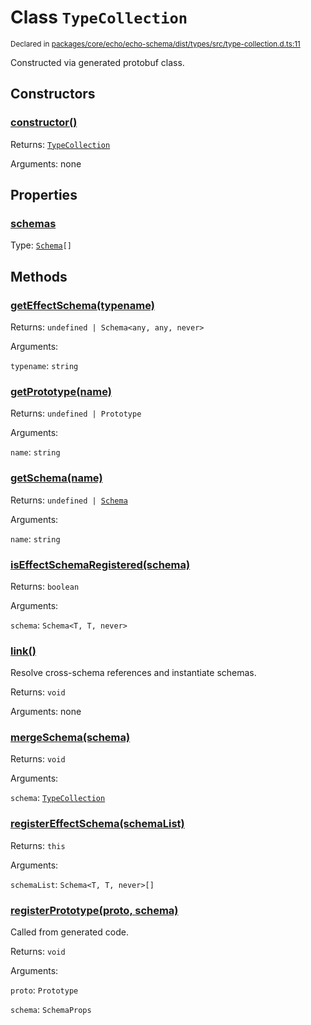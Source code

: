 # Class `TypeCollection`
<sub>Declared in [packages/core/echo/echo-schema/dist/types/src/type-collection.d.ts:11]()</sub>


Constructed via generated protobuf class.

## Constructors
### [constructor()]()




Returns: <code>[TypeCollection](/api/@dxos/client/classes/TypeCollection)</code>

Arguments: none





## Properties
### [schemas]()
Type: <code>[Schema](/api/@dxos/client/classes/Schema)[]</code>




## Methods
### [getEffectSchema(typename)]()




Returns: <code>undefined | Schema&lt;any, any, never&gt;</code>

Arguments: 

`typename`: <code>string</code>


### [getPrototype(name)]()




Returns: <code>undefined | Prototype</code>

Arguments: 

`name`: <code>string</code>


### [getSchema(name)]()




Returns: <code>undefined | [Schema](/api/@dxos/client/classes/Schema)</code>

Arguments: 

`name`: <code>string</code>


### [isEffectSchemaRegistered(schema)]()




Returns: <code>boolean</code>

Arguments: 

`schema`: <code>Schema&lt;T, T, never&gt;</code>


### [link()]()


Resolve cross-schema references and instantiate schemas.

Returns: <code>void</code>

Arguments: none




### [mergeSchema(schema)]()




Returns: <code>void</code>

Arguments: 

`schema`: <code>[TypeCollection](/api/@dxos/client/classes/TypeCollection)</code>


### [registerEffectSchema(schemaList)]()




Returns: <code>this</code>

Arguments: 

`schemaList`: <code>Schema&lt;T, T, never&gt;[]</code>


### [registerPrototype(proto, schema)]()


Called from generated code.

Returns: <code>void</code>

Arguments: 

`proto`: <code>Prototype</code>

`schema`: <code>SchemaProps</code>


